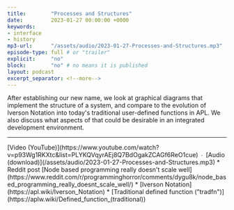 ```yaml
---
title:        "Processes and Structures"
date:         2023-01-27 00:00:00 +0000
keywords:
- interface
- history
mp3-url:      "/assets/audio/2023-01-27-Processes-and-Structures.mp3"
episode-type: full # or "trailer"
explicit:     "no"
block:        "no" # no means it is published
layout: podcast
excerpt_separator: <!--more-->
---
```

After establishing our new name, we look at graphical diagrams that implement the structure of a system, and compare to the evolution of Iverson Notation into today's traditional user-defined functions in APL. We also discuss what aspects of that could be desirable in an integrated development environment.
<!--more-->
<hr>
[Video (YouTube)](https://www.youtube.com/watch?v=p93Wg1RKXtc&list=PLYKQVqyrAEj8Q7BdOgakZCAGf6ReO1cue) ∙ [Audio (download)](/assets/audio/2023-01-27-Processes-and-Structures.mp3)
* Reddit post [Node based programming really doesn't scale well](https://www.reddit.com/r/programminghorror/comments/dygu8k/node_based_programming_really_doesnt_scale_well/)
* [Iverson Notation](https://apl.wiki/Iverson_Notation)
* [Traditional defined function ("tradfn")](https://aplw.wiki/Defined_function_(traditional))
